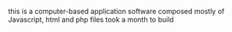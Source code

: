 this is a computer-based application software
composed mostly of Javascript, html and php files
took a month to build
